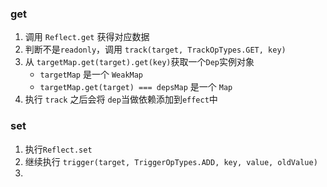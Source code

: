### get

1. 调用 `Reflect.get` 获得对应数据
2. 判断不是`readonly`，调用 `track(target, TrackOpTypes.GET, key)`
3. 从 `targetMap.get(target).get(key)`获取一个`Dep`实例对象
   - `targetMap` 是一个 `WeakMap`
   - `targetMap.get(target) === depsMap` 是一个 `Map`
4. 执行 `track` 之后会将 `dep`当做依赖添加到`effect`中





### set

1. 执行`Reflect.set`
2. 继续执行 `trigger(target, TriggerOpTypes.ADD, key, value, oldValue)`
3. 
